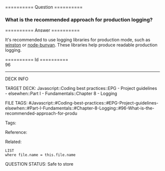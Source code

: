 ========== Question ==========  

### What is the recommended approach for production logging?  

========== Answer ==========  

It's recommended to use logging libraries for production mode, such as [winston](https://github.com/winstonjs/winston) or [node-bunyan](https://github.com/trentm/node-bunyan). These libraries help produce readable production logging.

========== Id ==========  
96

---

DECK INFO

TARGET DECK: Javascript::Coding best practices::EPG - Project guidelines - elsewhen::Part I - Fundamentals::Chapter 8 - Logging

FILE TAGS: #Javascript::#Coding-best-practices::#EPG-Project-guidelines-elsewhen::#Part-I-Fundamentals::#Chapter-8-Logging::#96-What-is-the-recommended-approach-for-produ

Tags:

Reference:

Related:

```dataview
LIST
where file.name = this.file.name
````
QUESTION STATUS: Safe to store
